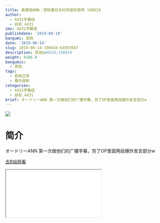 ```yaml
---
title: 奥黛丽ANN：想和春日夫妇同居的若林 190810
author:
  - 4431字幕组
  - 叔叔_4431
zmz: 4431字幕组
publishdate: '2019-08-10'
bangumi: 其他
date: '2019-08-14'
slug: 2019-08-14-190810-63597687
description: 其他&#8226;190810
weight: 9186.0
bangumis:
  - 其他
tags:
  - 若林正恭
  - 春日俊彰
categories:
  - 4431字幕组
  - 叔叔_4431
brief: オードリーANN 第一次做他们的广播字幕，剪了OP里面两段爆炸发言部分w
---
```

![](https://raw.githubusercontent.com/tcgriffith/owaraisite/master/static/tmpimg/99845d052a283e0a9d3be087d1d9f1aa684c14f8.jpg.480.jpg)
# 简介  
オードリーANN
第一次做他们的广播字幕，剪了OP里面两段爆炸发言部分w  

[去B站观看](https://www.bilibili.com/video/av63597687/)
<div class ="resp-container"><iframe class="testiframe" src="//player.bilibili.com/player.html?aid=63597687"", scrolling="no", allowfullscreen="true" > </iframe></div> 

